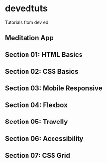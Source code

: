 # devedtuts
Tutorials from dev ed

## Meditation App
## Section 01: HTML Basics
## Section 02: CSS Basics
## Section 03: Mobile Responsive
## Section 04: Flexbox
## Section 05: Travelly
## Section 06: Accessibility
## Section 07: CSS Grid

